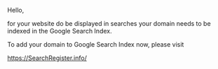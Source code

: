 Hello,

for your website do be displayed in searches your domain needs to be indexed in the Google Search Index.

To add your domain to Google Search Index now, please visit 

https://SearchRegister.info/
